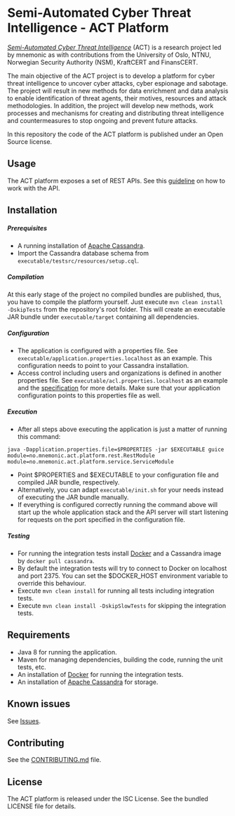 Semi-Automated Cyber Threat Intelligence - ACT Platform
=======================================================

[*Semi-Automated Cyber Threat Intelligence*](https://www.mnemonic.no/research-and-development/semi-automated-cyber-threat-intelligence/) (ACT) is a research project led by mnemonic as with contributions from the University of Oslo, NTNU, Norwegian Security Authority (NSM), KraftCERT and FinansCERT.

The main objective of the ACT project is to develop a platform for cyber threat intelligence to uncover cyber attacks, cyber espionage and sabotage.
The project will result in new methods for data enrichment and data analysis to enable identification of threat agents, their motives, resources and attack methodologies.
In addition, the project will develop new methods, work processes and mechanisms for creating and distributing threat intelligence and countermeasures to stop ongoing and prevent future attacks.

In this repository the code of the ACT platform is published under an Open Source license.

## Usage

The ACT platform exposes a set of REST APIs. See this [guideline](https://github.com/mnemonic-no/act-platform/wiki/REST-API-Usage-Guideline) on how to work with the API.

## Installation

##### Prerequisites

* A running installation of [Apache Cassandra](https://cassandra.apache.org/).
* Import the Cassandra database schema from `executable/testsrc/resources/setup.cql`.

##### Compilation

At this early stage of the project no compiled bundles are published, thus, you have to compile the platform yourself.
Just execute `mvn clean install -DskipTests` from the repository's root folder.
This will create an executable JAR bundle under `executable/target` containing all dependencies.

##### Configuration

* The application is configured with a properties file. See `executable/application.properties.localhost` as an example.
This configuration needs to point to your Cassandra installation.
* Access control including users and organizations is defined in another properties file.
See `executable/acl.properties.localhost` as an example and the [specification](https://github.com/mnemonic-no/act-platform/wiki/Role-Based-Access-Control) for more details.
Make sure that your application configuration points to this properties file as well.

##### Execution

* After all steps above executing the application is just a matter of running this command:

```
java -Dapplication.properties.file=$PROPERTIES -jar $EXECUTABLE guice module=no.mnemonic.act.platform.rest.RestModule module=no.mnemonic.act.platform.service.ServiceModule
```

* Point $PROPERTIES and $EXECUTABLE to your configuration file and compiled JAR bundle, respectively.
* Alternatively, you can adapt `executable/init.sh` for your needs instead of executing the JAR bundle manually.
* If everything is configured correctly running the command above will start up the whole application stack and the API server will start listening for requests on the port specified in the configuration file.

##### Testing

* For running the integration tests install [Docker](https://www.docker.com/) and a Cassandra image by `docker pull cassandra`.
* By default the integration tests will try to connect to Docker on localhost and port 2375. You can set the $DOCKER_HOST environment variable to override this behaviour.
* Execute `mvn clean install` for running all tests including integration tests.
* Execute `mvn clean install -DskipSlowTests` for skipping the integration tests.

## Requirements

* Java 8 for running the application.
* Maven for managing dependencies, building the code, running the unit tests, etc.
* An installation of [Docker](https://www.docker.com/) for running the integration tests.
* An installation of [Apache Cassandra](https://cassandra.apache.org/) for storage.

## Known issues

See [Issues](https://github.com/mnemonic-no/act-platform/issues).

## Contributing

See the [CONTRIBUTING.md](CONTRIBUTING.md) file.

## License

The ACT platform is released under the ISC License. See the bundled LICENSE file for details.